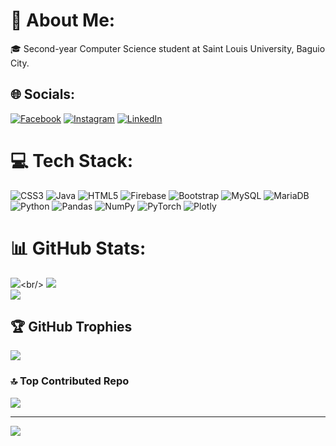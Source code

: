 # 💫 About Me:
🎓 Second-year Computer Science student at Saint Louis University, Baguio City. 


## 🌐 Socials:
[![Facebook](https://img.shields.io/badge/Facebook-%231877F2.svg?logo=Facebook&logoColor=white)](https://www.facebook.com/profile.php?id=100012185675300) [![Instagram](https://img.shields.io/badge/Instagram-%23E4405F.svg?logo=Instagram&logoColor=white)](https://www.instagram.com/hendrixxzzxjim/) [![LinkedIn](https://img.shields.io/badge/LinkedIn-%230077B5.svg?logo=linkedin&logoColor=white)](www.linkedin.com/in/jim-hendrix-bag-eo)


# 💻 Tech Stack:
![CSS3](https://img.shields.io/badge/css3-%231572B6.svg?style=for-the-badge&logo=css3&logoColor=white) ![Java](https://img.shields.io/badge/java-%23ED8B00.svg?style=for-the-badge&logo=java&logoColor=white) ![HTML5](https://img.shields.io/badge/html5-%23E34F26.svg?style=for-the-badge&logo=html5&logoColor=white) ![Firebase](https://img.shields.io/badge/firebase-%23039BE5.svg?style=for-the-badge&logo=firebase) ![Bootstrap](https://img.shields.io/badge/bootstrap-%23563D7C.svg?style=for-the-badge&logo=bootstrap&logoColor=white) ![MySQL](https://img.shields.io/badge/mysql-%2300f.svg?style=for-the-badge&logo=mysql&logoColor=white) ![MariaDB](https://img.shields.io/badge/MariaDB-003545?style=for-the-badge&logo=mariadb&logoColor=white) ![Python](https://img.shields.io/badge/python-3670A0?style=for-the-badge&logo=python&logoColor=ffdd54) ![Pandas](https://img.shields.io/badge/pandas-%23150458.svg?style=for-the-badge&logo=pandas&logoColor=white) ![NumPy](https://img.shields.io/badge/numpy-%23013243.svg?style=for-the-badge&logo=numpy&logoColor=white) ![PyTorch](https://img.shields.io/badge/PyTorch-%23EE4C2C.svg?style=for-the-badge&logo=PyTorch&logoColor=white) ![Plotly](https://img.shields.io/badge/Plotly-%233F4F75.svg?style=for-the-badge&logo=plotly&logoColor=white)
# 📊 GitHub Stats:
![]([https://github-readme-stats.vercel.app](https://github-readme-stats.vercel.app)/api?username=Hendrizzzz&theme=dark&hide_border=false&include_all_commits=true&count_private=true)<br/>
![](https://github-readme-streak-stats.herokuapp.com/?user=Hendrizzzz&theme=dark&hide_border=false)<br/>
![](https://github-readme-stats.vercel.app/api/top-langs/?username=Hendrizzzz&theme=dark&hide_border=false&include_all_commits=true&count_private=true&layout=compact)

## 🏆 GitHub Trophies
![](https://github-profile-trophy.vercel.app/?username=Hendrizzzz&theme=dark_dimmed&no-frame=true&no-bg=true&margin-w=4)

### 🔝 Top Contributed Repo
![](https://github-contributor-stats.vercel.app/api?username=Hendrizzzz&limit=5&theme=radical&combine_all_yearly_contributions=true)

---
[![](https://visitcount.itsvg.in/api?id=Hendrizzzz&label=Profile%20Views&icon=5&pretty=true)](https://visitcount.itsvg.in)

